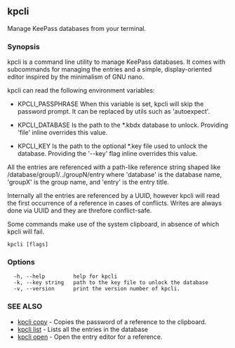 ## kpcli

Manage KeePass databases from your terminal.

### Synopsis

kpcli is a command line utility to manage KeePass databases. It comes with subcommands for managing the entries and a simple, display-oriented editor inspired by the minimalism of GNU nano.

kpcli can read the following environment variables:

  - KPCLI_PASSPHRASE 
    When this variable is set, kpcli will skip the password prompt. It can be replaced by utils such as 'autoexpect'.

  - KPCLI_DATABASE
    Is the path to the *.kbdx database to unlock. Providing 'file' inline overrides this value.

  - KPCLI_KEY
    Is the path to the optional *.key file used to unlock the database. Providing the '--key' flag inline overrides this value.

All the entries are referenced with a path-like reference string shaped like /database/group1/../groupN/entry where 'database' is the database name, 'groupX' is the group name, and 'entry' is the entry title. 

Internally all the entries are referenced by a UUID, however kpcli will read the first occurrence of a reference in cases of conflicts. Writes are always done via UUID and they are threfore conflict-safe.
    
Some commands make use of the system clipboard, in absence of which kpcli will fail.

```
kpcli [flags]
```

### Options

```
  -h, --help         help for kpcli
  -k, --key string   path to the key file to unlock the database
  -v, --version      print the version number of kpcli.
```

### SEE ALSO

* [kpcli copy](kpcli_copy.md)	 - Copies the password of a reference to the clipboard.
* [kpcli list](kpcli_list.md)	 - Lists all the entries in the database
* [kpcli open](kpcli_open.md)	 - Open the entry editor for a reference.

